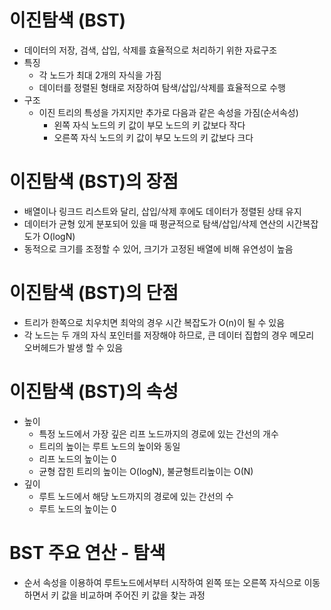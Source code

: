 # 이진탐색 (BST)
- 데이터의 저장, 검색, 삽입, 삭제를 효율적으로 처리하기 위한 자료구조
- 특징
    - 각 노드가 최대 2개의 자식을 가짐
    - 데이터를 정렬된 형태로 저장하여 탐색/삽입/삭제를 효율적으로 수행
- 구조
    - 이진 트리의 특성을 가지지만 추가로 다음과 같은 속성을 가짐(순서속성)
        - 왼쪽 자식 노드의 키 값이 부모 노드의 키 값보다 작다
        - 오른쪽 자식 노드의 키 값이 부모 노드의 키 값보다 크다

# 이진탐색 (BST)의 장점
- 배열이나 링크드 리스트와 달리, 삽입/삭제 후에도 데이터가 정렬된 상태 유지
- 데이터가 균형 있게 분포되어 있을 때 평균적으로 탐색/삽입/삭제 연산의 시간복잡도가 O(logN)
- 동적으로 크기를 조정할 수 있어, 크기가 고정된 배열에 비해 유연성이 높음

# 이진탐색 (BST)의 단점
- 트리가 한쪽으로 치우치면 최악의 경우 시간 복잡도가 O(n)이 될 수 있음
- 각 노드는 두 개의 자식 포인터를 저장해야 하므로, 큰 데이터 집합의 경우 메모리 오버헤드가 발생 할 수 있음

# 이진탐색 (BST)의 속성
- 높이
    - 특정 노드에서 가장 깊은 리프 노드까지의 경로에 있는 간선의 개수
    - 트리의 높이는 루트 노드의 높이와 동일
    - 리프 노드의 높이는 0
    - 균형 잡힌 트리의 높이는 O(logN), 불균형트리높이는 O(N)
- 깊이
    - 루트 노드에서 해당 노드까지의 경로에 있는 간선의 수
    - 루트 노드의 높이는 0

# BST 주요 연산 - 탐색
- 순서 속성을 이용하여 루트노드에서부터 시작하여 왼쪽 또는 오른쪽 자식으로 이동하면서 키 값을 비교하며 주어진 키 값을 찾는 과정
